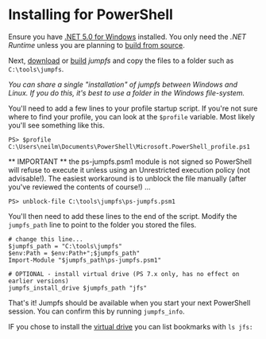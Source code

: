 # Installing for PowerShell

Ensure you have [.NET 5.0 for Windows](https://dotnet.microsoft.com/download/dotnet/5.0) installed.  You only need the *.NET Runtime* unless you are planning to [build from source](buildFromSource.md).

Next, [download](download.md) or [build](buildFromSource.md) *jumpfs* and copy the files to a folder such as `C:\tools\jumpfs`.    

*You can share a single "installation" of jumpfs between Windows and Linux. If you do this, it's best to use a folder in the Windows file-system.*

You'll need to add a few lines to your profile startup script.  If you're not sure where to find your profile, you can look at the `$profile` variable.  Most likely you'll see something like this.



```
PS> $profile
C:\Users\neilm\Documents\PowerShell\Microsoft.PowerShell_profile.ps1
```

** IMPORTANT ** the ps-jumpfs.psm1 module is not signed so PowerShell will refuse to execute it unless using an Unrestricted execution policy (not advisable!). The easiest workaround is to unblock the file manually (after you've reviewed the contents of course!) ...

```
PS> unblock-file C:\tools\jumpfs\ps-jumpfs.psm1
```

You'll then need to add these lines to the end of the script.  Modify the `jumpfs_path` line to point to the folder you stored the files.

```
# change this line...
$jumpfs_path = "C:\tools\jumpfs"
$env:Path = $env:Path+";$jumpfs_path"
Import-Module "$jumpfs_path\ps-jumpfs.psm1"

# OPTIONAL - install virtual drive (PS 7.x only, has no effect on earlier versions)
jumpfs_install_drive $jumpfs_path "jfs"
```


That's it!  Jumpfs should be available when you start your next PowerShell session.  You can confirm this by running `jumpfs_info`.

IF you chose to install the [virtual drive](doc/../psdrive.md) you can list bookmarks with `ls jfs:`



